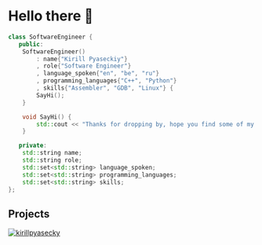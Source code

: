 # Hello there 👋

```cpp
class SoftwareEngineer {
   public:
    SoftwareEngineer() 
        : name{"Kirill Pyaseckiy"}
        , role{"Software Engineer"}
        , language_spoken{"en", "be", "ru"}
        , programming_languages{"C++", "Python"}
        , skills{"Assembler", "GDB", "Linux"} {
        SayHi();
    }

    void SayHi() {
        std::cout << "Thanks for dropping by, hope you find some of my work interesting.\n";
    }

   private:
    std::string name;
    std::string role;
    std::set<std::string> language_spoken;
    std::set<std::string> programming_languages;
    std::set<std::string> skills;
};
```

## Projects

<a href="https://github.com/appa-labs/Achilles">
  <img align="center" src="https://github-readme-stats.vercel.app/api/pin/?username=appa-labs&repo=Achilles&show_icons=true&line_height=27" alt="kirillpyasecky" />
</a>

